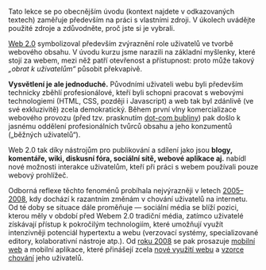 Tato lekce se po obecnějším úvodu (kontext najdete v odkazovaných textech) zaměřuje především na práci s vlastními zdroji. V úkolech uvádějte použité zdroje a zdůvodněte, proč jste si je vybrali.

[Web 2.0](http://www.jstor.org/action/doBasicSearch?Query=web+2.0&acc=off&wc=on&fc=off&group=none)
symbolizoval především zvýraznění role uživatelů ve tvorbě webového obsahu. V
úvodu kurzu jsme narazili na základní myšlenky, které stojí za webem, mezi něž
patří otevřenost a přístupnost: proto může takový *„obrat k uživatelům“*
působit překvapivě. 


**Vysvětlení je ale jednoduché.** Původními uživateli webu byli především
technicky zběhlí profesionálové, kteří byli schopni pracovat s webovými
technologiemi (HTML, CSS, později i Javascript) a web tak byl zdánlivě (ve své
exkluzivitě) zcela demokratický. Během první vlny komercializace webového
provozu (před tzv. prasknutím [dot-com bubliny][dotcom]) pak došlo k jasnému
oddělení profesionálních tvůrců obsahu a jeho konzumentů („běžných
uživatelů“).


[dotcom]: https://en.wikipedia.org/wiki/Dot-com_bubble 


Web 2.0 tak díky nástrojům pro publikování a sdílení jako jsou **blogy,
komentáře, wiki, diskusní fóra, sociální sítě, webové aplikace aj.** nabídl
nové možnosti interakce uživatelům, kteří při práci s webem používali pouze
webový prohlížeč. 


Odborná reflexe těchto fenoménů probíhala nejvýrazněji v letech
[2005–2008](https://www.google.com/trends/explore#q=web%202.0), kdy dochází k
razantním změnám v chování uživatelů na internetu. Od té doby se situace dále
proměňuje — sociální média se blíží pozici, kterou měly v období před Webem
2.0 tradiční média, zatímco uživatelé získávají přístup k pokročilým
technologiím, které umožňují využít intenzivněji potenciál hypertextu a webu
(verzovací systémy, specializované editory, kolaborativní nástroje atp.). Od
[roku 2008](https://www.google.com/trends/explore#q=mobile%20first) se pak
prosazuje [mobilní web](https://developers.google.com/webmasters/mobile-sites/) a mobilní
aplikace, které přinášejí zcela [nové využití webu](http://mark-kirby.co.uk/2011/the-mobile-context/) a [vzorce
chování](https://www.smashingmagazine.com/2015/10/takeaways-mobile-web-behavior/) jeho uživatelů.
